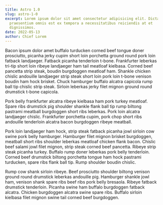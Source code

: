 ```yaml
---
title: Astro 1.0
slug: astro-1-0
excerpt: Lorem ipsum dolor sit amet consectetur adipisicing elit. Dicta ipsum deserunt inventore ut voluptate, officia maiores repellat tenetur
  praesentium omnis est ex tempora a necessitatibus reiciendis at et
  dignissimos.
date: 2022-05-13
author: Chief Lorem
---
```


Bacon ipsum dolor amet buffalo turducken corned beef tongue doner prosciutto, picanha jerky cupim short loin porchetta ground round pork loin fatback landjaeger.  Fatback picanha tenderloin t-bone.  Frankfurter leberkas tri-tip short loin ribeye landjaeger ham tail meatloaf kielbasa.  Corned beef pancetta strip steak, boudin burgdoggen meatloaf ham.  Shankle chicken chislic andouille landjaeger strip steak short loin pork loin t-bone venison boudin ham hock brisket.  Chuck hamburger buffalo alcatra capicola rump ball tip chislic strip steak.  Sirloin leberkas jerky filet mignon ground round drumstick t-bone capicola.

Pork belly frankfurter alcatra ribeye kielbasa ham pork turkey meatloaf.  Spare ribs drumstick pig shoulder shankle flank ball tip rump biltong pastrami meatball burgdoggen short ribs leberkas.  Pork loin alcatra landjaeger chislic.  Frankfurter porchetta cupim, pork chop short ribs andouille tenderloin alcatra bacon burgdoggen ribeye meatball.

Pork loin landjaeger ham hock, strip steak fatback picanha jowl sirloin cow swine pork belly hamburger.  Hamburger filet mignon brisket burgdoggen, meatball short ribs shoulder leberkas meatloaf chicken flank bacon.  Chislic beef salami jowl filet mignon, strip steak corned beef pancetta.  Ribeye strip steak picanha turkey.  Buffalo rump doner leberkas pork belly tenderloin.  Corned beef drumstick biltong porchetta tongue ham hock pastrami turducken, spare ribs flank ball tip.  Rump shoulder boudin chislic.

Rump cow shank sirloin ribeye.  Beef prosciutto shoulder biltong venison ground round drumstick leberkas andouille pig.  Hamburger shankle jowl ham, venison shank spare ribs beef ribs pork belly bresaola.  Ribeye fatback drumstick tenderloin.  Picanha swine ham buffalo burgdoggen fatback alcatra.  Chicken burgdoggen alcatra swine spare ribs.  Buffalo sirloin kielbasa filet mignon swine tail corned beef burgdoggen.

